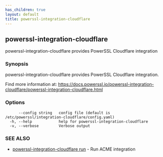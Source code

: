 ```yaml
---
has_children: true
layout: default
title: powerssl-integration-cloudflare
---
```

## powerssl-integration-cloudflare

powerssl-integration-cloudflare provides PowerSSL Cloudflare integration

### Synopsis

powerssl-integration-cloudflare provides PowerSSL Cloudflare integration.

Find more information at: https://docs.powerssl.io/powerssl-integration-cloudflare/powerssl-integration-cloudflare.html

### Options

```
      --config string   config file (default is /etc/powerssl/integration-cloudflare/config.yaml)
  -h, --help            help for powerssl-integration-cloudflare
  -v, --verbose         Verbose output
```

### SEE ALSO

* [powerssl-integration-cloudflare run](powerssl-integration-cloudflare_run.md)	 - Run ACME integration
